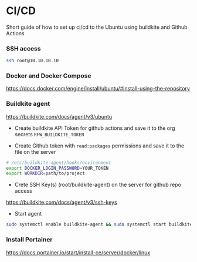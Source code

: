 # CI/CD

Short guide of how to set up ci/cd to the Ubuntu using buildkite and Github Actions

### SSH access

```bash
ssh root@10.10.10.10
```

### Docker and Docker Compose

https://docs.docker.com/engine/install/ubuntu/#install-using-the-repository

### Buildkite agent

https://buildkite.com/docs/agent/v3/ubuntu

- Create buildkite API Token for github actions and save it to the org secrets `RFW_BUILDKITE_TOKEN`

- Create Github token with `read:packages` permissions and save it to the file on the server

```bash
# /etc/buildkite-agent/hooks/environment
export DOCKER_LOGIN_PASSWORD=YOUR_TOKEN
export WORKDIR=path/to/project
```

- Crete SSH Key(s) (root/buildkite-agent) on the server for github repo access

https://buildkite.com/docs/agent/v3/ssh-keys


- Start agent

```bash
sudo systemctl enable buildkite-agent && sudo systemctl start buildkite-agent
```

### Install Portainer

https://docs.portainer.io/start/install-ce/server/docker/linux

<!-- Running docker compose with .env --env-file /path/to/env (.env) -->

